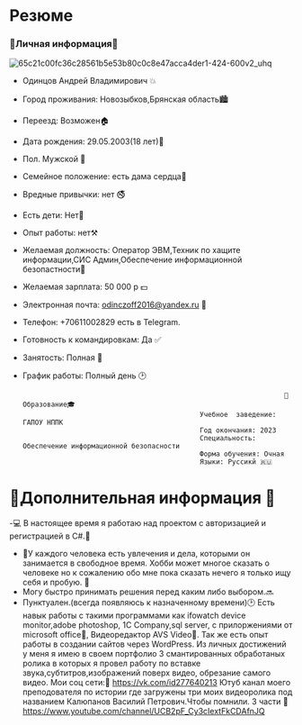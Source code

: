 # Резюме                                    
###                                                                          📎Личная информация📎
 ![65c21c00fc36c28561b5e53b80c0c8e47acca4der1-424-600v2_uhq](https://user-images.githubusercontent.com/93982543/146913627-b6003b84-ce57-4302-a807-cf8027f4f581.jpg)                                                           
- Одинцов Андрей Владимирович 💥
- Город проживания: Новозыбков,Брянская область🏙                                  
- Переезд: Возможен🏠
- Дата рождения: 29.05.2003(18 лет)🎉
- Пол. Мужской 👦
- Семейное положение: есть дама сердца💑
- Вредные привычки: нет 🚭
- Есть дети: Нет💸
- Опыт работы: нет⚒
- Желаемая должность: Оператор ЭВМ,Техник по хащите информации,СИС Админ,Обеспечение информационной безопастности🔐
- Желаемая зарплата: 50 000 р 💵
- Электронная почта: odinczoff2016@yandex.ru 📧
- Телефон: +70611002829 есть в Telegram.
- Готовность к командировкам: Да ✅
- Занятость: Полная 📆
- График работы: Полный день 🕑

                                                                       📐Образование🎓
                                                  Учебное  заведение: ГАПОУ НППК
                                                  Год окончания: 2023
                                                  Специальность: Обеспечение информационной безопасности
                                                  Форма обучения: Очная
                                                  Языки: Руссикй 🇷🇺
                                                  
                                                  
#                                                                 📎Дополнительная информация 📎
-💻 В настоящее время я работаю над проектом с авторизацией и регистрацией в C#.🔑  
- 🐌У каждого человека есть увлечения и дела, которыми он занимается в свободное время. Хобби может многое сказать о человеке но к сожалению обо мне пока сказать нечего я только ищу себя и пробую. 🚀
- Могу быстро принимать решения перед каким либо выбором.🔜
- Пунктуален.(всегда появляюсь к назначенному времени)🕑
Есть навык работы с такими программами как  ifowatch device monitor,adobe photoshop, 1C Company,sql server, с прилоржениями от microsoft office📄, Видеоредактор AVS Video🎥. Так же есть опыт работы в создании сайтов через WordPress. Из личных достижений у меня я имею в своем портфолио 3 смантированных обработаных ролика в которых я провел работу по вставке звука,субтитров,изображений поверх видео, обрезание самого видео. 
Мои соц сети:🔗 https://vk.com/id277640213
Ютуб канал моего преподователя по истории где загружены три моих видеоролика под названием Калюпанов Василий Петрович.Чтобы помнили.  3 части 
🔗 https://www.youtube.com/channel/UCB2pF_Cy3cIextFkCDAfnJQ

 

